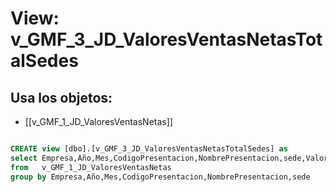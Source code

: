 # View: v_GMF_3_JD_ValoresVentasNetasTotalSedes

## Usa los objetos:
- [[v_GMF_1_JD_ValoresVentasNetas]]

```sql

CREATE view [dbo].[v_GMF_3_JD_ValoresVentasNetasTotalSedes] as
select Empresa,Año,Mes,CodigoPresentacion,NombrePresentacion,sede,Valor=sum(Valor)
from   v_GMF_1_JD_ValoresVentasNetas
group by Empresa,Año,Mes,CodigoPresentacion,NombrePresentacion,sede




```
